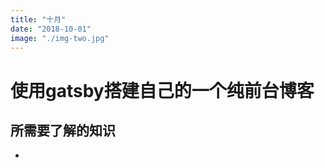 ```yaml
---
title: "十月"
date: "2018-10-01"
image: "./img-two.jpg"
---
```


# 使用gatsby搭建自己的一个纯前台博客

## 所需要了解的知识
- 